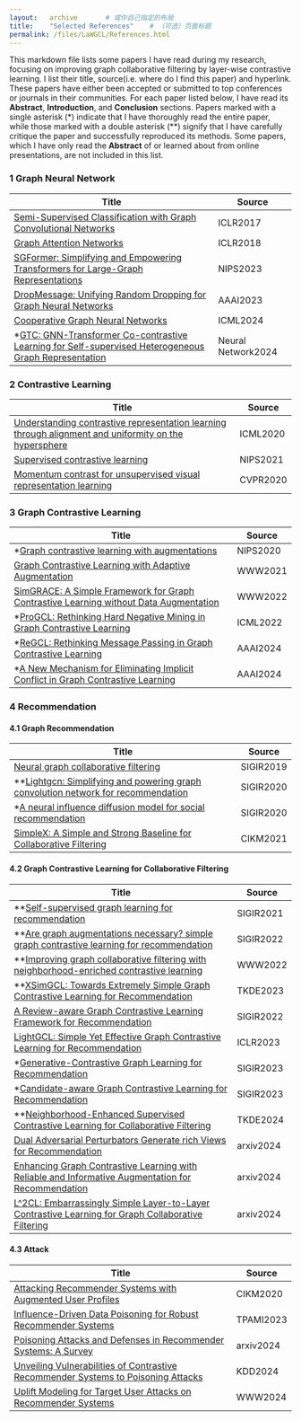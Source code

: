 ```yaml
---
layout:   archive       # 或你自己指定的布局
title:    "Selected References"    # （可选）页面标题
permalink: /files/LaWGCL/References.html
---
```


This markdown file lists some papers I have read during my research, focusing on improving graph collaborative filtering by layer-wise contrastive learning. I list their title, source(i.e. where do I find this paper) and hyperlink. These papers have either been accepted or submitted to top conferences or journals in their communities. For each paper listed below, I have read its **Abstract**, **Introduction**, and **Conclusion** sections. Papers marked with a single asterisk (*) indicate that I have thoroughly read the entire paper, while those marked with a double asterisk (\*\*) signify that I have carefully critique the paper and successfully reproduced its methods. Some papers, which I have only read the **Abstract** of or learned about from online presentations, are not included in this list. 

### 1 Graph Neural Network

| Title                                                        | Source             |
| ------------------------------------------------------------ | ------------------ |
| [Semi-Supervised Classification with Graph Convolutional Networks](https://arxiv.org/pdf/1609.02907) | ICLR2017           |
| [Graph Attention Networks](https://arxiv.org/pdf/1710.10903) | ICLR2018           |
| [SGFormer: Simplifying and Empowering Transformers for Large-Graph Representations](https://arxiv.org/pdf/2306.10759) | NIPS2023           |
| [DropMessage: Unifying Random Dropping for Graph Neural Networks](https://arxiv.org/pdf/2204.10037) | AAAI2023           |
| [Cooperative Graph Neural Networks](https://arxiv.org/pdf/2310.01267) | ICML2024           |
| *[GTC: GNN-Transformer Co-contrastive Learning for Self-supervised Heterogeneous Graph Representation](https://arxiv.org/pdf/2403.15520) | Neural Network2024 |

### 2 Contrastive Learning

| Title                                                        | Source   |
| ------------------------------------------------------------ | -------- |
| [Understanding contrastive representation learning through alignment and uniformity on the hypersphere](https://arxiv.org/pdf/2005.10242) | ICML2020 |
| [Supervised contrastive learning](https://arxiv.org/pdf/2004.11362) | NIPS2021 |
| [Momentum contrast for unsupervised visual representation learning](https://arxiv.org/pdf/1911.05722) | CVPR2020 |

### 3 Graph Contrastive Learning

| Title                                                        | Source   |
| ------------------------------------------------------------ | -------- |
| *[Graph contrastive learning with augmentations](https://arxiv.org/pdf/2010.13902) | NIPS2020 |
| [Graph Contrastive Learning with Adaptive Augmentation](https://arxiv.org/pdf/2010.14945) | WWW2021  |
| [SimGRACE: A Simple Framework for Graph Contrastive Learning without Data Augmentation](https://arxiv.org/pdf/2202.03104) | WWW2022  |
| *[ProGCL: Rethinking Hard Negative Mining in Graph Contrastive Learning](https://arxiv.org/pdf/2110.02027) | ICML2022 |
| *[ReGCL: Rethinking Message Passing in Graph Contrastive Learning](https://ojs.aaai.org/index.php/AAAI/article/view/28698) | AAAI2024 |
| *[A New Mechanism for Eliminating Implicit Conflict in Graph Contrastive Learning](https://ojs.aaai.org/index.php/AAAI/article/view/29125) | AAAI2024 |

### 4 Recommendation

#### 4.1 Graph Recommendation

| Title                                                        | Source    |
| ------------------------------------------------------------ | --------- |
| [Neural graph collaborative filtering](https://arxiv.org/pdf/1905.08108) | SIGIR2019 |
| **[Lightgcn: Simplifying and powering graph convolution network for recommendation](https://arxiv.org/pdf/2002.02126) | SIGIR2020 |
| *[A neural influence diffusion model for social recommendation](https://arxiv.org/pdf/1904.10322) | SIGIR2020 |
| [SimpleX: A Simple and Strong Baseline for Collaborative Filtering](https://arxiv.org/pdf/2109.12613) | CIKM2021  |

#### 4.2 Graph Contrastive Learning for Collaborative Filtering

| Title                                                        | Source    |
| ------------------------------------------------------------ | --------- |
| **[Self-supervised graph learning for recommendation](https://arxiv.org/pdf/2010.10783) | SIGIR2021 |
| **[Are graph augmentations necessary? simple graph contrastive learning for recommendation](https://arxiv.org/pdf/2112.08679) | SIGIR2022 |
| **[Improving graph collaborative filtering with neighborhood-enriched contrastive learning](https://arxiv.org/abs/2202.06200) | WWW2022   |
| **[XSimGCL: Towards Extremely Simple Graph Contrastive Learning for Recommendation](https://arxiv.org/abs/2209.02544) | TKDE2023  |
| [A Review-aware Graph Contrastive Learning Framework for Recommendation](https://arxiv.org/abs/2204.12063) | SIGIR2022 |
| [LightGCL: Simple Yet Effective Graph Contrastive Learning for Recommendation](https://arxiv.org/abs/2302.08191) | ICLR2023  |
| *[Generative-Contrastive Graph Learning for Recommendation](https://arxiv.org/pdf/2307.05100) | SIGIR2023 |
| *[Candidate-aware Graph Contrastive Learning for Recommendation](https://dl.acm.org/doi/pdf/10.1145/3539618.3591647) | SIGIR2023 |
| **[Neighborhood-Enhanced Supervised Contrastive Learning for Collaborative Filtering](https://arxiv.org/pdf/2402.11523) | TKDE2024  |
| [Dual Adversarial Perturbators Generate rich Views for Recommendation](https://arxiv.org/pdf/2409.06719) | arxiv2024 |
| [Enhancing Graph Contrastive Learning with Reliable and Informative Augmentation for Recommendation](https://arxiv.org/pdf/2409.05633) | arxiv2024 |
| [L^2CL: Embarrassingly Simple Layer-to-Layer Contrastive Learning for Graph Collaborative Filtering](https://arxiv.org/pdf/2407.14266) | arxiv2024 |

#### 4.3 Attack

| Title                                                        | Source    |
| ------------------------------------------------------------ | --------- |
| [Attacking Recommender Systems with Augmented User Profiles](https://arxiv.org/abs/2005.08164) | CIKM2020  |
| [Influence-Driven Data Poisoning for Robust Recommender Systems](https://ieeexplore.ieee.org/document/10122715) | TPAMI2023 |
| [Poisoning Attacks and Defenses in Recommender Systems: A Survey](https://arxiv.org/pdf/2406.01022) | arxiv2024 |
| [Unveiling Vulnerabilities of Contrastive Recommender Systems to Poisoning Attacks](https://dl.acm.org/doi/abs/10.1145/3637528.3671795) | KDD2024   |
| [Uplift Modeling for Target User Attacks on Recommender Systems](https://arxiv.org/abs/2403.02692) | WWW2024   |